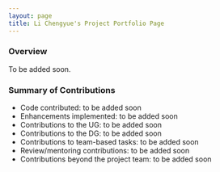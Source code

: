 ```yaml
---
layout: page
title: Li Chengyue's Project Portfolio Page
---
```


### Overview

To be added soon.

### Summary of Contributions
  * Code contributed: to be added soon
  * Enhancements implemented: to be added soon
  * Contributions to the UG: to be added soon
  * Contributions to the DG: to be added soon
  * Contributions to team-based tasks: to be added soon
  * Review/mentoring contributions: to be added soon
  * Contributions beyond the project team: to be added soon
